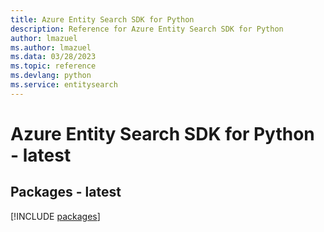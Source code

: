 ```yaml
---
title: Azure Entity Search SDK for Python
description: Reference for Azure Entity Search SDK for Python
author: lmazuel
ms.author: lmazuel
ms.data: 03/28/2023
ms.topic: reference
ms.devlang: python
ms.service: entitysearch
---
```

# Azure Entity Search SDK for Python - latest
## Packages - latest
[!INCLUDE [packages](entity-search-index.md)]
